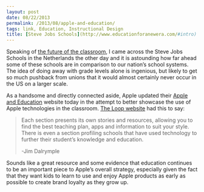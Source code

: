 ```yaml
---
layout: post
date: 08/22/2013
permalink: /2013/08/apple-and-education/
tags: link, Education, Instructional Design
title: [Steve Jobs Schools](http://www.educationforanewera.com/#intro)
---
```


<p>Speaking of <a href="http://www.fastcompany.com/3012484/news-corp-amplify" title="The Future of the Classroom - Engineered Eloquence">the future of the classroom</a>, I came across the Steve Jobs Schools in the Netherlands the other day and it is astounding how far ahead some of these schools are in comparison to our nation&#8217;s school systems. The idea of doing away with grade levels alone is ingenious, but likely to get so much pushback from unions that it would almost certainly never occur in the US on a larger scale.</p>

<p>As a handsome and directly connected aside, Apple updated their <a href="http://www.apple.com/education/" title="Apple and Education - Apple.com">Apple and Education</a> website today in the attempt to better showcase the use of Apple technologies in the classroom. <a href="http://www.loopinsight.com/2013/08/22/apple-and-education/" title="Apple and Education - The Loop">The Loop website</a> had this to say:</p>

<blockquote>
  <p>Each section presents its own stories and resources, allowing you to find the best teaching plan, apps and information to suit your style. There is even a section profiling schools that have used technology to further their student’s knowledge and education.</p>
  
  <p>-Jim Dalrymple</p>
</blockquote>

<p>Sounds like a great resource and some evidence that education continues to be an important piece to Apple&#8217;s overall strategy, especially given the fact that they want kids to learn to use and enjoy Apple products as early as possible to create brand loyalty as they grow up.</p>